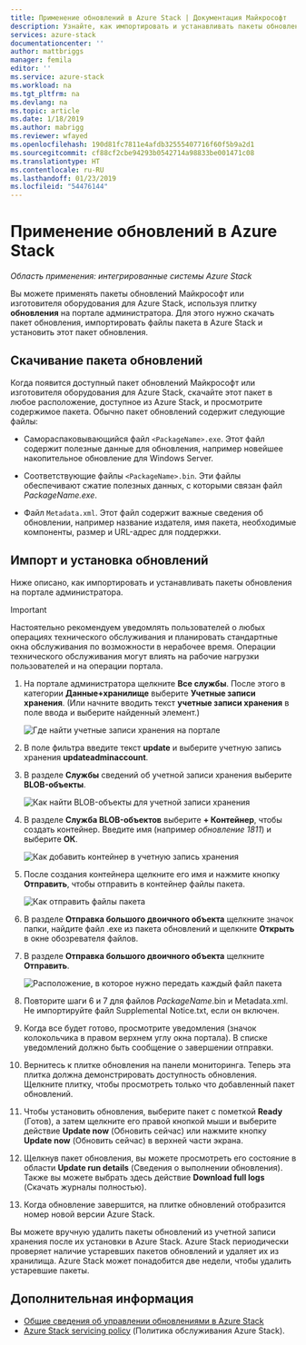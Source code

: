 ```yaml
---
title: Применение обновлений в Azure Stack | Документация Майкрософт
description: Узнайте, как импортировать и устанавливать пакеты обновлений Майкрософт для интегрированной системы Azure Stack.
services: azure-stack
documentationcenter: ''
author: mattbriggs
manager: femila
editor: ''
ms.service: azure-stack
ms.workload: na
ms.tgt_pltfrm: na
ms.devlang: na
ms.topic: article
ms.date: 1/18/2019
ms.author: mabrigg
ms.reviewer: wfayed
ms.openlocfilehash: 190d81fc7811e4afdb32555407716f60f5b9a2d1
ms.sourcegitcommit: cf88cf2cbe94293b0542714a98833be001471c08
ms.translationtype: HT
ms.contentlocale: ru-RU
ms.lasthandoff: 01/23/2019
ms.locfileid: "54476144"
---
```

# <a name="apply-updates-in-azure-stack"></a>Применение обновлений в Azure Stack

*Область применения: интегрированные системы Azure Stack*

Вы можете применять пакеты обновлений Майкрософт или изготовителя оборудования для Azure Stack, используя плитку **обновления** на портале администратора. Для этого нужно скачать пакет обновления, импортировать файлы пакета в Azure Stack и установить этот пакет обновления.

## <a name="download-the-update-package"></a>Скачивание пакета обновлений

Когда появится доступный пакет обновлений Майкрософт или изготовителя оборудования для Azure Stack, скачайте этот пакет в любое расположение, доступное из Azure Stack, и просмотрите содержимое пакета. Обычно пакет обновлений содержит следующие файлы:

- Самораспаковывающийся файл `<PackageName>.exe`. Этот файл содержит полезные данные для обновления, например новейшее накопительное обновление для Windows Server.

- Соответствующие файлы `<PackageName>.bin`. Эти файлы обеспечивают сжатие полезных данных, с которыми связан файл *PackageName.exe*.

- Файл `Metadata.xml`. Этот файл содержит важные сведения об обновлении, например название издателя, имя пакета, необходимые компоненты, размер и URL-адрес для поддержки.

## <a name="import-and-install-updates"></a>Импорт и установка обновлений

Ниже описано, как импортировать и устанавливать пакеты обновления на портале администратора.

> [!IMPORTANT]  
> Настоятельно рекомендуем уведомлять пользователей о любых операциях технического обслуживания и планировать стандартные окна обслуживания по возможности в нерабочее время. Операции технического обслуживания могут влиять на рабочие нагрузки пользователей и на операции портала.

1. На портале администратора щелкните **Все службы**. После этого в категории **Данные+хранилище** выберите **Учетные записи хранения**. (Или начните вводить текст **учетные записи хранения** в поле ввода и выберите найденный элемент.)

    ![Где найти учетные записи хранения на портале](media/azure-stack-apply-updates/ApplyUpdates1.png)

2. В поле фильтра введите текст **update** и выберите учетную запись хранения **updateadminaccount**.

3. В разделе **Службы** сведений об учетной записи хранения выберите **BLOB-объекты**.
 
    ![Как найти BLOB-объекты для учетной записи хранения](media/azure-stack-apply-updates/ApplyUpdates3.png) 

4. В разделе **Служба BLOB-объектов** выберите **+ Контейнер**, чтобы создать контейнер. Введите имя (например *обновление 1811*) и выберите **ОК**.
 
     ![Как добавить контейнер в учетную запись хранения](media/azure-stack-apply-updates/ApplyUpdates4.png)

5. После создания контейнера щелкните его имя и нажмите кнопку **Отправить**, чтобы отправить в контейнер файлы пакета.
 
    ![Как отправить файлы пакета](media/azure-stack-apply-updates/ApplyUpdates5.png)

6. В разделе **Отправка большого двоичного объекта** щелкните значок папки, найдите файл .exe из пакета обновлений и щелкните **Открыть** в окне обозревателя файлов.
  
7. В разделе **Отправка большого двоичного объекта** щелкните **Отправить**.
  
    ![Расположение, в которое нужно передать каждый файл пакета](media/azure-stack-apply-updates/ApplyUpdates6.png)

8. Повторите шаги 6 и 7 для файлов *PackageName*.bin и Metadata.xml. Не импортируйте файл Supplemental Notice.txt, если он включен.
9. Когда все будет готово, просмотрите уведомления (значок колокольчика в правом верхнем углу окна портала). В списке уведомлений должно быть сообщение о завершении отправки.
10. Вернитесь к плитке обновления на панели мониторинга. Теперь эта плитка должна демонстрировать доступность обновления. Щелкните плитку, чтобы просмотреть только что добавленный пакет обновлений.
11. Чтобы установить обновления, выберите пакет с пометкой **Ready** (Готов), а затем щелкните его правой кнопкой мыши и выберите действие **Update now** (Обновить сейчас) или нажмите кнопку **Update now** (Обновить сейчас) в верхней части экрана.
12. Щелкнув пакет обновления, вы можете просмотреть его состояние в области **Update run details** (Сведения о выполнении обновления). Также вы можете выбрать здесь действие **Download full logs** (Скачать журналы полностью).
13. Когда обновление завершится, на плитке обновлений отобразится номер новой версии Azure Stack.

Вы можете вручную удалить пакеты обновлений из учетной записи хранения после их установки в Azure Stack. Azure Stack периодически проверяет наличие устаревших пакетов обновлений и удаляет их из хранилища. Azure Stack может понадобится две недели, чтобы удалить устаревшие пакеты.

## <a name="next-steps"></a>Дополнительная информация

- [Общие сведения об управлении обновлениями в Azure Stack](azure-stack-updates.md)
- [Azure Stack servicing policy](azure-stack-servicing-policy.md) (Политика обслуживания Azure Stack).

